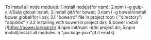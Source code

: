 To install all node modules:
1.install nodejs(for npm);
2.npm i -g gulp-cli//Gulp global install;
2.install git//for bower;
3.npm i -g bower//install bower global(for libs);
      3.1 "bowerrc" file in project root:
          {
           "directory": "app/libs"
           }
      3.2 installing with bower(in project dir):
          $ bower install <package>//https://bower.io/search/
4.npm init/npm -i//in project dir;
5.npm install//install all modules in "package.json"(if it exists).